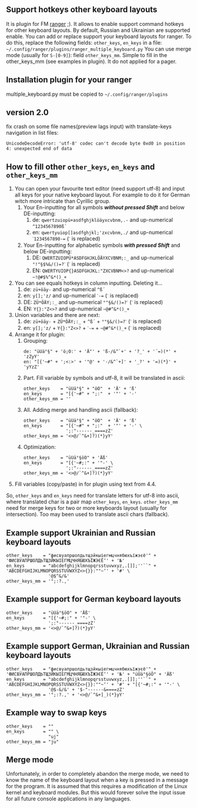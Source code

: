 Support hotkeys other keyboard layouts
----------------------------------------------------------------------
It is plugin for FM [ranger](https://github.com/ranger/ranger) ;).
It allows to enable support command hotkeys for other keyboard layouts.
By default, Russian and Ukrainian are supported enable.
You can add or replace support your keyboard layouts for ranger.
To do this, replace the following fields: `other_keys`, `en_keys` in a file:
`~/.config/ranger/plugins/ranger_multiple_keyboard.py`
You can use merge mode (usually for `S-[0-9]`): field `other_keys_mm`.
Simple to fill in the other_keys_mm (see examples in plugin).
It do not applied for a pager.


Installation plugin for your ranger
----------------------------------------------------------------------
multiple_keyboard.py must be copied to `~/.config/ranger/plugins`


version 2.0
----------------------------------------------------------------------
fix crash on some file names(preview lags input) with translate-keys navigation in list files:
```
UnicodeDecodeError: 'utf-8' codec can't decode byte 0xd0 in position 4: unexpected end of data
```

How to fill other `other_keys`, `en_keys` and `other_keys_mm`
----------------------------------------------------------------------
1. You can open your favourite text editor (need support utf-8) and input all keys for your
   native keyboard layout. For example to do it for German witch more intricate than Cyrillic group.
   1. Your En-inputting for all symbols ***without pressed Shift*** and below DE-inputting:
      1. de: `qwertzuiopü+asdfghjklöäyxcvbnm,.-` and up-numerical `^1234567890ß´`
      2. en: `qwertyuiop[]asdfghjkl;'zxcvbnm,./` and up-numerical `ˋ1234567890-=` (`ˋ` is replaced)
   2. Your En-inputting for alphabetic symbols ***with pressed Shift*** and below DE-inputting:
      1. DE: `QWERTZUIOPÜ*ASDFGHJKLÖÄYXCVBNM;:_` and up-numerical `°!"§$%&/()=?ˋ` (`ˋ` is replaced)
      2. EN: `QWERTYUIOP{}ASDFGHJKL:"ZXCVBNM<>?` and up-numerical `~!@#$%^&*()_+`
2. You can see equals hotkeys in column inputting. Deleting it...
   1. de: `zü+öäy-` and up-numerical `^ß´`
   2. en: `y[];'z/` and up-numerical `ˋ-=` (`ˋ` is replaced)
   3. DE: `ZÜ*ÖÄY;:_` and up-numerical `°"§&/()=?ˋ` (`ˋ` is replaced)
   4. EN: `Y{}:"Z<>?` and up-numerical `~@#^&*()_+`
3. Union variables and there are next:
   1. de: `zü+öäy-` + `ZÜ*ÖÄY;:_` + `^ß´` + `°"§&/()=?ˋ` (`ˋ` is replaced)
   2. en: `y[];'z/` + `Y{}:"Z<>?` + `ˋ-=` + `~@#^&*()_+` (`ˋ` is replaced)
4. Arrange it for plugin:
   1. Grouping:
      ```
      de: "üÜä°§" + 'ö;Ö:' + 'Ä"' + 'ß-/&^`+' + '?_' + '´=)(*' + 'zZyY'
      en: "[{'~#" + ';<:>' + '"@' + '-/&^`+]' + '_?' + '=)(*}' + 'yYzZ'
      ```
   2. Part. Fill variable by symbols and utf-8, it will be translated in ascii:
      ```
      other_keys    = "üÜä°§" + "öÖ"  + 'Ä' + 'ß'
      en_keys       = "[{'~#" + ";:"  + '"' + '-'
      other_keys_mm = ''
      ```
   3. All. Adding merge and handling ascii (fallback):
      ```
      other_keys    = "üÜä°§" + "öÖ"  + 'Ä' + 'ß'
      en_keys       = "[{'~#" + ";:"  + '"' + '-' \
                      ';:"------_====zZ'
      other_keys_mm = '<>@/`^&+]?)(*}yY'
      ```
   4. Optimization:
      ```
      other_keys    = "üÜä°§öÖ" + 'Äß'
      en_keys       = "[{'~#;:" + '"-' \
                      ';:"------_====zZ'
      other_keys_mm = '<>@/`^&+]?)(*}yY'
      ```
5. Fill variables (copy/paste) in for plugin using text from 4.4.

So, `other_keys` and `en_keys` need for translate letters for utf-8 into ascii, where translated char is a pair map `other_keys`, `en_keys`.
`other_keys_mm` need for merge keys for two or more keyboards layout (usually for intersection). Too may been used to translate ascii chars (fallback).

## Example support Ukrainian and Russian keyboard layouts
```
other_keys    = "фисвуапршолдьтщзйкыіегмцчнябюхъїжэєё'" + 'ФИСВУАПРШОЛДЬТЩЗЙКЫІЕГМЦЧНЯБЮХЪЇЖЭЄЁʼ' + '№'
en_keys       = "abcdefghijklmnopqrsstuvwxyz,.[]];''``" + 'ABCDEFGHIJKLMNOPQRSSTUVWXYZ<>{}}:""~ʼ' + '#' \
                '@$^&/&'
other_keys_mm = '";:?.,'
```

## Example support for German keyboard layouts
```
other_keys    = "üÜä°§öÖ" + 'Äß'
en_keys       = "[{'~#;:" + '"-' \
                ';:"------_====zZ'
other_keys_mm = '<>@/`^&+]?)(*}yY'
```

## Example support German, Ukrainian and Russian keyboard layouts
```
other_keys    = "фисвуапршолдьтщзйкыіегмцчнябюхъїжэєё'" + 'ФИСВУАПРШОЛДЬТЩЗЙКЫІЕГМЦЧНЯБЮХЪЇЖЭЄЁʼ' + '№' + "üÜä°§öÖ" + 'Äß'
en_keys       = "abcdefghijklmnopqrsstuvwxyz,.[]];''``" + 'ABCDEFGHIJKLMNOPQRSSTUVWXYZ<>{}}:""~ʼ' + '#' + "[{'~#;:" + '"-' \
                '@$-&/&' + '$-"------&====zZ'
other_keys_mm = '";:?.,' + '<>@/`^&+]_)(*}yY'
```

## Example way to swap keys
```
other_keys    = ""
en_keys       = "" \
                "uj"
other_keys_mm = "ju"
```

Merge mode
----------------------------------------------------------------------
Unfortunately, in order to completely abandon the merge mode, we need to know the name of the keyboard layout when a key is pressed in a message for the program.
It is assumed that this requires a modification of the Linux kernel and keyboard modules. But this would forever solve the input issue for all future console applications in any languages.

